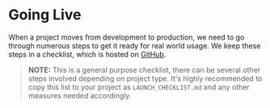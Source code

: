 # Going Live

When a project moves from development to production, we need to go through numerous steps to get it ready for real world usage. We keep these steps in a checklist, which is hosted on [GitHub](https://github.com/Khurafat/project-launch-checklist).

> **NOTE:** This is a general purpose checklist, there can be several other steps involved depending on project type. It's highly recommended to copy this list to your project as `LAUNCH_CHECKLIST.md` and any other measures needed accordingly.
